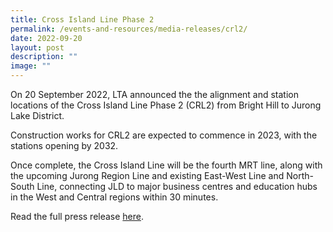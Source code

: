 ```yaml
---
title: Cross Island Line Phase 2
permalink: /events-and-resources/media-releases/crl2/
date: 2022-09-20
layout: post
description: ""
image: ""
---
```

On 20 September 2022, LTA announced the the alignment and station locations of the Cross Island Line Phase 2 (CRL2) from Bright Hill to Jurong Lake District.

Construction works for CRL2 are expected to commence in 2023, with the stations opening by 2032.

Once complete, the Cross Island Line will be the fourth MRT line, along with the upcoming Jurong Region Line and existing East-West Line and North-South Line, connecting JLD to major business centres and education hubs in the West and Central regions within 30 minutes. 

Read the full press release [here](https://www.lta.gov.sg/content/ltagov/en/newsroom/2022/9/news-releases/cross-island-line-phase-2.html).